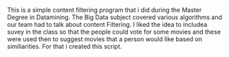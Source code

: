 This is a simple content filtering program that i did during the Master Degree in Datamining.  The Big Data subject covered various 
algorithms and our team had to talk about content Filtering. I liked the idea to includea suvey in the class
so that the people could vote for some movies and these were used then to suggest movies that a person would like
based on similiarities.  For that i created this script.
